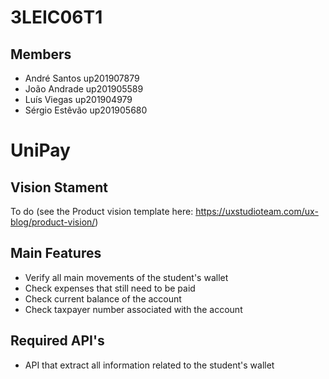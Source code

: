 # 3LEIC06T1

## Members


- André Santos up201907879
- João Andrade up201905589
- Luís Viegas up201904979
- Sérgio Estêvão up201905680


# UniPay

## Vision Stament
To do (see the Product vision template here: https://uxstudioteam.com/ux-blog/product-vision/)

## Main Features
 - Verify all main movements of the student's wallet
 - Check expenses that still need to be paid
 - Check current balance of the account
 - Check taxpayer number associated with the account

## Required API's
- API that extract all information related to the student's wallet
